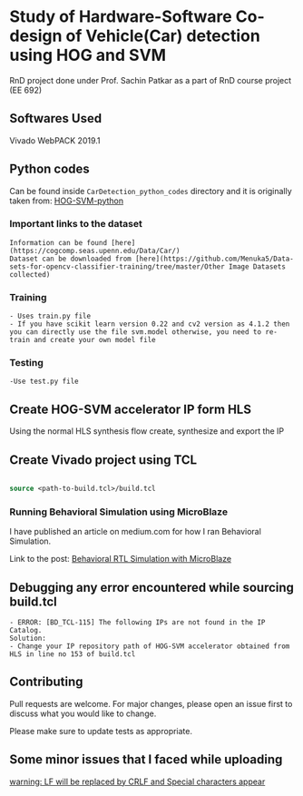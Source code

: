# Study of Hardware-Software Co-design of Vehicle(Car) detection using HOG and SVM

RnD project done under Prof. Sachin Patkar as a part of RnD course project (EE 692)

## Softwares Used

Vivado WebPACK 2019.1 

## Python codes 

Can be found inside ```CarDetection_python_codes``` directory and it is originally taken from:
[HOG-SVM-python](https://github.com/jianlong-yuan/HOG-SVM-python)

### Important links to the dataset
	Information can be found [here](https://cogcomp.seas.upenn.edu/Data/Car/)
	Dataset can be downloaded from [here](https://github.com/Menuka5/Data-sets-for-opencv-classifier-training/tree/master/Other Image Datasets collected)

### Training

	- Uses train.py file
	- If you have scikit learn version 0.22 and cv2 version as 4.1.2 then you can directly use the file svm.model otherwise, you need to re-train and create your own model file
	
### Testing
	-Use test.py file
	



## Create HOG-SVM accelerator IP form HLS

Using the normal HLS synthesis flow create, synthesize and export the IP 

## Create Vivado project using TCL


```tcl

source <path-to-build.tcl>/build.tcl

```
### Running Behavioral Simulation using MicroBlaze

I have published an article on medium.com for how I ran Behavioral Simulation.

Link to the post: [Behavioral RTL Simulation with MicroBlaze](https://medium.com/@sapphire.sharma1996/behavioral-rtl-simulation-with-microblaze-131671e86f04)


## Debugging any error encountered while sourcing build.tcl
	- ERROR: [BD_TCL-115] The following IPs are not found in the IP Catalog.
	Solution:
	- Change your IP repository path of HOG-SVM accelerator obtained from HLS in line no 153 of build.tcl




## Contributing
Pull requests are welcome. For major changes, please open an issue first to discuss what you would like to change.

Please make sure to update tests as appropriate.

## Some minor issues that I faced while uploading
[warning: LF will be replaced by CRLF and Special characters appear](https://github.com/gobuffalo/buffalo/issues/1189)

<!--## License
[MIT](https://choosealicense.com/licenses/mit/) -->
